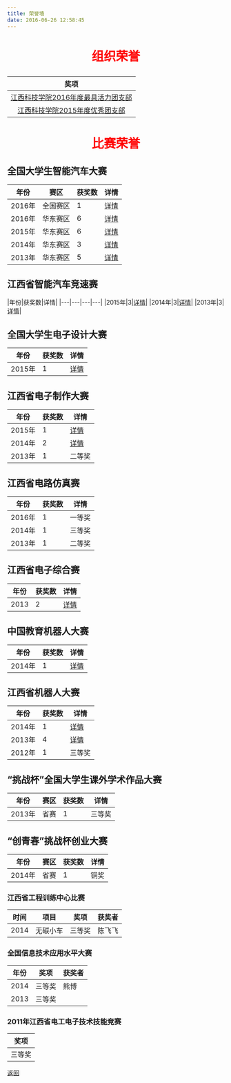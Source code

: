```yaml
---
title: 荣誉墙
date: 2016-06-26 12:58:45
---
```

# <p style="color:red;" align="center">组织荣誉</p>

|奖项|
|:---:|
|[江西科技学院2016年度最具活力团支部](./group/2016/)|
|[江西科技学院2015年度优秀团支部](./group/2015/)|

# <p style="color:red;" align="center">比赛荣誉</p>

## 全国大学生智能汽车大赛

|年份|赛区|获奖数|详情|
|---|---|---|---|
|2016年|全国赛区|1|[详情](nationwide/2016/全国大学生智能汽车大赛/nationwide/)|
|2016年|华东赛区|6|[详情](nationwide/2016/全国大学生智能汽车大赛/east/)|
|2015年|华东赛区|6|[详情](nationwide/2015/全国大学生智能汽车大赛/east/)|
|2014年|华东赛区|3|[详情](nationwide/2014/全国大学生智能汽车大赛/east/)|
|2013年|华东赛区|5|[详情](nationwide/2013/全国大学生智能汽车大赛/east/)|

## 江西省智能汽车竞速赛

|年份|获奖数|详情|
|---|---|---|---|
|2015年|3|[详情](jiangxi/2015/)|
|2014年|3|[详情](jiangxi/江西省智能汽车竞速赛/2014/)|
|2013年|3|[详情](jiangxi/江西省智能汽车竞速赛/2013/)|

## 全国大学生电子设计大赛

|年份|获奖数|详情|
|---|---|---|
|2015年|1|[详情](nationwide/2015/全国大学生电子设计大赛/国赛/)|


## 江西省电子制作大赛

|年份|获奖数|详情|
|---|---|---|
|2015年|1|[详情](jiangxi/江西省电子制作大赛/2015/)|
|2014年|2|[详情](jiangxi/江西省电子制作大赛/2014/)|
|2013年|1|二等奖|

## 江西省电路仿真赛
|年份|获奖数|详情|
|---|---|---|
|2016年|1|一等奖|
|2014年|1|三等奖|
|2013年|1|二等奖|


## 江西省电子综合赛
|年份|获奖数|详情|
|---|---|---|
|2013|2|[详情](jiangxi/江西省电子综合赛/2013/)|

## 中国教育机器人大赛
|年份|获奖数|详情|
|---|---|---|
|2014年|1|[详情](nationwide/2014/)|

## 江西省机器人大赛

|年份|获奖数|详情|
|---|---|---|
|2014年|1|[详情](jiangxi/江西省机器人大赛/2014/)|
|2013年|4|[详情](jiangxi/江西省机器人大赛/2013/)|
|2012年|1|三等奖|

## “挑战杯”全国大学生课外学术作品大赛
|年份|赛区|获奖数|详情|
|---|---|---|---|
|2013年|省赛|1|三等奖|

## “创青春”挑战杯创业大赛
|年份|赛区|获奖数|详情|
|---|---|---|---|
|2014年|省赛|1|铜奖|


### 江西省工程训练中心比赛
|时间|项目|奖项|获奖者|
|---|---|---|---|
|2014|无碳小车|三等奖|陈飞飞|


### 全国信息技术应用水平大赛
|年份|奖项|获奖者|
|---|---|---|
|2014|三等奖|熊博|
|2013|三等奖|||


### 2011年江西省电工电子技术技能竞赛
|奖项|
|:---:|
|三等奖|


[返回](../)